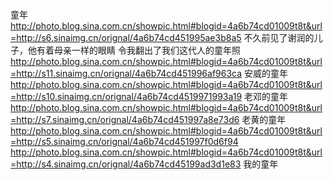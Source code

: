 童年
http://photo.blog.sina.com.cn/showpic.html#blogid=4a6b74cd01009t8t&url=http://s6.sinaimg.cn/orignal/4a6b74cd451995ae3b8a5
不久前见了谢润的儿子，他有着母亲一样的眼睛
令我翻出了我们这代人的童年照
http://photo.blog.sina.com.cn/showpic.html#blogid=4a6b74cd01009t8t&url=http://s11.sinaimg.cn/orignal/4a6b74cd451996af963ca
安威的童年
http://photo.blog.sina.com.cn/showpic.html#blogid=4a6b74cd01009t8t&url=http://s10.sinaimg.cn/orignal/4a6b74cd4519971993a19
老邓的童年
http://photo.blog.sina.com.cn/showpic.html#blogid=4a6b74cd01009t8t&url=http://s7.sinaimg.cn/orignal/4a6b74cd451997a8e73d6
老黄的童年
http://photo.blog.sina.com.cn/showpic.html#blogid=4a6b74cd01009t8t&url=http://s5.sinaimg.cn/orignal/4a6b74cd451997f0d6f94
http://photo.blog.sina.com.cn/showpic.html#blogid=4a6b74cd01009t8t&url=http://s4.sinaimg.cn/orignal/4a6b74cd45199ad3d1e83
我的童年
 
